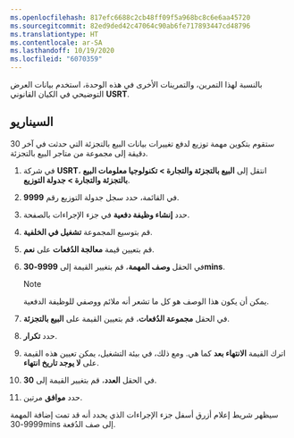 ```yaml
---
ms.openlocfilehash: 817efc6688c2cb48ff09f5a968bc8c6e6aa45720
ms.sourcegitcommit: 82ed9ded42c47064c90ab6fe717893447cd48796
ms.translationtype: HT
ms.contentlocale: ar-SA
ms.lasthandoff: 10/19/2020
ms.locfileid: "6070359"
---
```

بالنسبة لهذا التمرين، والتمرينات الأخرى في هذه الوحدة، استخدم بيانات العرض التوضيحي في الكيان القانوني **USRT**.

## <a name="scenario"></a>السيناريو

ستقوم بتكوين مهمة توزيع لدفع تغييرات بيانات البيع بالتجزئة التي حدثت في آخر 30 دقيقة إلى مجموعة من متاجر البيع بالتجزئة.

1. في شركة **USRT**، انتقل إلى **البيع بالتجزئة والتجارة > تكنولوجيا معلومات البيع بالتجزئة والتجارة > جدولة التوزيع**.
2. في القائمة، حدد سجل جدولة التوزيع رقم **9999**.
3. حدد **إنشاء وظيفة دفعية** في جزء الإجراءات بالصفحة.
4. قم بتوسيع المجموعة **تشغيل في الخلفية**.
5. قم بتعيين قيمة **معالجة الدُفعات** على **نعم**.
6. في الحقل **وصف المهمة**، قم بتغيير القيمة إلى **9999-30mins**. 

   > [!NOTE]
   > يمكن أن يكون هذا الوصف هو كل ما تشعر أنه ملائم ووصفي للوظيفة الدفعية. 

7. في الحقل **مجموعة الدُفعات**، قم بتعيين القيمة على **البيع بالتجزئة**.
8. حدد **تكرار**.
9. اترك القيمة **الانتهاء بعد** كما هي. ومع ذلك، في بيئة التشغيل، يمكن تعيين هذه القيمة على **لا يوجد تاريخ انتهاء**. 
10. في الحقل **العدد**، قم بتغيير القيمة إلى **30**.
11. حدد **موافق** مرتين.

سيظهر شريط إعلام أزرق أسفل جزء الإجراءات الذي يحدد أنه قد تمت إضافة المهمة 9999-30mins إلى صف الدُفعة. 

